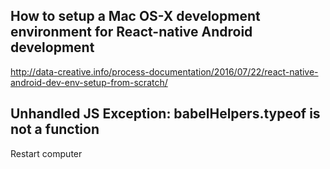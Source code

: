 ## How to setup a Mac OS-X development environment for React-native Android development
http://data-creative.info/process-documentation/2016/07/22/react-native-android-dev-env-setup-from-scratch/


## Unhandled JS Exception: babelHelpers.typeof is not a function
  Restart computer